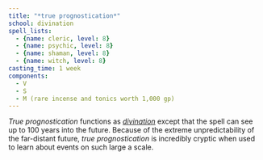 ```yaml
---
title: "*true prognostication*"
school: divination
spell_lists:
  - {name: cleric, level: 8}
  - {name: psychic, level: 8}
  - {name: shaman, level: 8}
  - {name: witch, level: 8}
casting_time: 1 week
components:
  - V
  - S
  - M (rare incense and tonics worth 1,000 gp)
---
```


*True prognostication* functions as [*divination*](/spells/divination/) except that the spell can see up to 100 years into the future. Because of the extreme unpredictability of the far-distant future, *true prognostication* is incredibly cryptic when used to learn about events on such large a scale.

